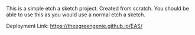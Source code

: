 This is a simple etch a sketch project. Created from scratch. You should be able to use this as you would use a normal etch a sketch.

Deployment Link: https://theegreengenie.github.io/EAS/
